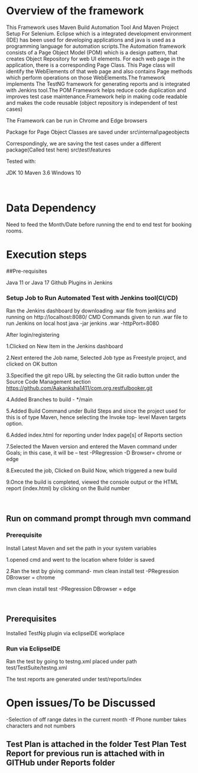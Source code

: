 # Overview of the framework

This Framework uses Maven Build Automation Tool And Maven Project Setup For Selenium. Eclipse which is a  integrated development environment (IDE) has been used for developing applications and java is used as a programming language for automation scripts.The Automation framework consists of a Page Object Model (POM) which is a design pattern,  that creates Object Repository for web UI elements.  For each web page in the application, there is a corresponding Page Class. This Page class will identify the WebElements of that web page and also contains Page methods which perform operations on those WebElements.The framework implements The TestNG framework for generating reports and is integrated with Jenkins tool.The POM Framework helps reduce code duplication and improves test case maintenance.Framework help in making  code readable and  makes the code reusable (object repository is independent of test cases) 



The Framework can be run in Chrome and Edge browsers

Package for Page Object Classes are saved under 
src\internal\pageobjects

Correspondingly, we are saving the test cases under a different package(Called test here)
src\test\features

Tested with:

JDK 10
Maven 3.6
Windows 10



<br/>

# Data Dependency

Need to feed the Month/Date before running the end to end test for booking rooms.


# Execution steps

##Pre-requisites

Java 11 or Java 17
Github Plugins in Jenkins


###  Setup Job to Run Automated Test with Jenkins tool(CI/CD)
  Ran the Jenkins dashboard by downloading .war file from jenkins and running on  http://localhost:8080/
  CMD Commands given to run .war file to run Jenkins on local host
  java -jar jenkins .war -httpPort=8080
  
After login/registering 
  
1.Clicked on New Item in the Jenkins dashboard

2.Next entered the Job name, Selected Job type as Freestyle project, and clicked on OK button

3.Specified the git repo URL by selecting the Git radio button under the Source Code Management section           
https://github.com/Aakanksha1411/com.org.restfulbooker.git

4.Added Branches to build - */main

5.Added Build Command under Build Steps and since the project used for this is of type Maven, hence selecting the Invoke top- level Maven targets option.

6.Added index.html for reporting under Index page[s] of Reports section

7.Selected the Maven version and entered the Maven command under Goals;
 in this case, it will be – test -PRegression -D Browser= chrome or edge 
 
8.Executed the job, Clicked on Build Now, which  triggered a new build 

9.Once the build is completed, viewed the console output or the HTML report (index.html) by clicking on the Build number



<br/>

## Run on command prompt through mvn command


### Prerequisite

Install Latest Maven and set the path in your system variables


1.opened cmd and went to the location where folder is saved

2.Ran the test by giving command-
mvn clean install test -PRegression DBrowser = chrome

mvn clean install test -PRegression DBrowser = edge

<br/>

 

## Prerequisites

Installed TestNg plugin via eclipseIDE workplace

### Run via EclipseIDE

Ran the test by going to testng.xml placed under path test/TestSuite/testng.xml

The test reports are  generated under test/reports/index



# Open issues/To be Discussed


-Selection of off range dates in the current month
-If Phone number takes characters and not numbers


Test Plan is attached in the folder Test Plan
Test Report for previous run is attached with in GITHub under Reports folder
- 

